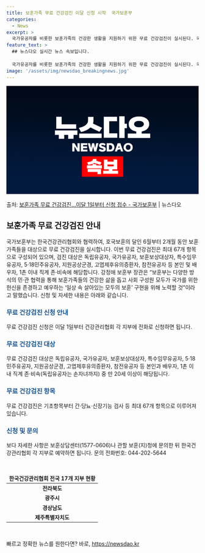 ```yaml
---
title: 보훈가족 무료 건강검진 이달 신청 시작  국가보훈부
categories:
  - News
excerpt: >
  국가유공자를 비롯한 보훈가족의 건강한 생활을 지원하기 위한 무료 건강검진이 실시된다. 국가보훈부는 한국건강관…
feature_text: >
  ## 뉴스다오 실시간 뉴스 속보입니다.

  국가유공자를 비롯한 보훈가족의 건강한 생활을 지원하기 위한 무료 건강검진이 실시된다. 국가보훈부는 한국건강관…
image: '/assets/img/newsdao_breakingnews.jpg'
---
```


![뉴스다오 속보](/assets/img/newsdao_breakingnews.jpg)

<p>출처: <a href="https://newsdao.kr/3715" rel="dofollow">보훈가족 무료 건강검진…이달 1일부터 신청 접수 - 국가보훈부</a> | 뉴스다오</p>

<h2 data-ke-size="size26">보훈가족 무료 건강검진 안내</h2>
<p data-ke-size="size16"></p>
국가보훈부는 한국건강관리협회와 협력하여, 호국보훈의 달인 6월부터 2개월 동안 보훈가족들을 대상으로 무료 건강검진을 실시합니다. 이번 무료 건강검진은 최대 67개 항목으로 구성되어 있으며, 검진 대상은 독립유공자, 국가유공자, 보훈보상대상자, 특수임무유공자, 5·18민주유공자, 지원공상군경, 고엽제후유의증환자, 참전유공자 등 본인 및 배우자, 1촌 이내 직계 존·비속에 해당합니다. 강정애 보훈부 장관은 “보훈부는 다양한 방식의 민·관 협력을 통해 보훈가족들의 건강한 삶을 돕고 사회 구성원 모두가 국가를 위한 헌신을 존경하고 예우하는 ‘일상 속 살아있는 모두의 보훈’ 구현을 위해 노력할 것”이라고 말했습니다. 신청 및 자세한 내용은 아래와 같습니다.
<p data-ke-size="size16"></p>
<h3><b><span style="color: #1a5490;">무료 건강검진 신청 안내</span></b></h3>
<p data-ke-size="size16">무료 건강검진 신청은 이달 1일부터 건강관리협회 각 지부에 전화로 신청하면 됩니다.</p>
<p data-ke-size="size16"></p>
<h3><b><span style="color: #1a5490;">무료 건강검진 대상</span></b></h3>
<p data-ke-size="size16">무료 건강검진 대상은 독립유공자, 국가유공자, 보훈보상대상자, 특수임무유공자, 5·18민주유공자, 지원공상군경, 고엽제후유의증환자, 참전유공자 등 본인과 배우자, 1촌 이내 직계 존·비속(독립유공자는 손자녀까지) 중 만 20세 이상이 해당됩니다.</p>
<p data-ke-size="size16"></p>
<h3><b><span style="color: #1a5490;">무료 건강검진 항목</span></b></h3>
<p data-ke-size="size16">무료 건강검진은 기초항목부터 간·당뇨·신장기능 검사 등 최대 67개 항목으로 이루어져 있습니다.</p>
<p data-ke-size="size16"></p>
<h3><b><span style="color: #1a5490;">신청 및 문의</span></b></h3>
<p data-ke-size="size16">보다 자세한 사항은 보훈상담센터(1577-0606)나 관할 보훈(지)청에 문의한 뒤 한국건강관리협회 각 지부로 예약하면 됩니다. 문의 전화번호: 044-202-5644</p>
<p data-ke-size="size16"></p>
<p data-ke-size="size16">&nbsp;</p>
<table>
	<thead>
		<tr>
			<td style="text-align: center; height: 17px;"><b>한국건강관리협회 전국 17개 지부 현황</b></td>
		</tr>
	</thead>
	<tbody>
		<tr>
			<td style="text-align: center; height: 17px;"><b>전라북도</b></td>
		</tr>
		<tr>
			<td style="text-align: center; height: 17px;"><b>광주시</b></td>
		</tr>
		<!-- 중간 생략 -->
		<tr>
			<td style="text-align: center; height: 17px;"><b>경상남도</b></td>
		</tr>
		<tr>
			<td style="text-align: center; height: 17px;"><b>제주특별자치도</b></td>
		</tr>
	</tbody>
</table>
<p data-ke-size="size16">&nbsp;</p>
<p data-ke-size="size16"></p> 

빠르고 정확한 뉴스를 원한다면? 바로, <a href="https://newsdao.kr" rel="dofollow">https://newsdao.kr</a>


